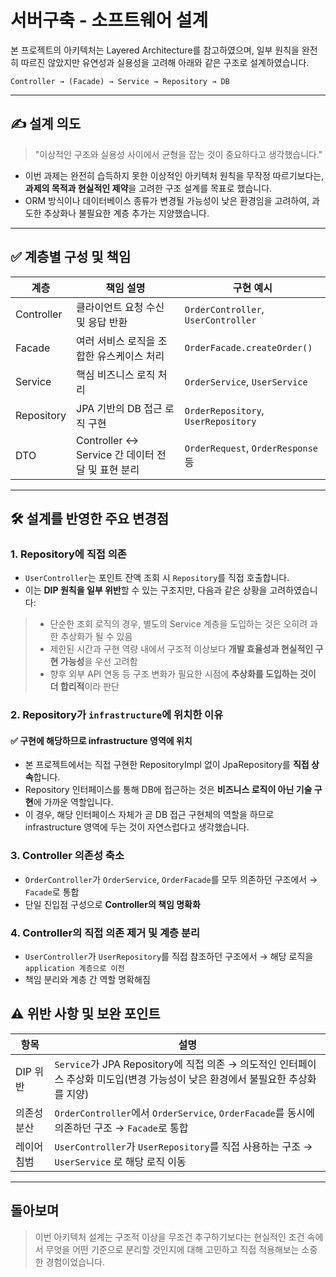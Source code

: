 # 서버구축 - 소프트웨어 설계

본 프로젝트의 아키텍처는 Layered Architecture를 참고하였으며, 일부 원칙을 완전히 따르진 않았지만 유연성과 실용성을 고려해 아래와 같은 구조로 설계하였습니다.

```
Controller → (Facade) → Service → Repository → DB
```

---

## ✍️ 설계 의도

> "이상적인 구조와 실용성 사이에서 균형을 잡는 것이 중요하다고 생각했습니다."

* 이번 과제는 완전히 습득하지 못한 이상적인 아키텍처 원칙을 무작정 따르기보다는, **과제의 목적과 현실적인 제약**을 고려한 구조 설계를 목표로 했습니다.
* ORM 방식이나 데이터베이스 종류가 변경될 가능성이 낮은 환경임을 고려하여, 과도한 추상화나 불필요한 계층 추가는 지양했습니다.
---

## ✅ 계층별 구성 및 책임

| 계층         | 책임 설명                      | 구현 예시                               |
| ---------- |----------------------------| ----------------------------------- |
| Controller | 클라이언트 요청 수신 및 응답 반환        | `OrderController`, `UserController` |
| Facade     | 여러 서비스 로직을 조합한 유스케이스 처리    | `OrderFacade.createOrder()`         |
| Service    | 핵심 비즈니스 로직 처리     | `OrderService`, `UserService`       |
| Repository | JPA 기반의 DB 접근 로직 구현        | `OrderRepository`, `UserRepository` |
| DTO        | Controller ↔ Service 간 데이터 전달 및 표현 분리 | `OrderRequest`, `OrderResponse` 등   |

---

## 🛠  설계를 반영한 주요 변경점

### 1. **Repository에 직접 의존**

- `UserController`는 포인트 잔액 조회 시 `Repository`를 직접 호출합니다.
- 이는 **DIP 원칙을 일부 위반**할 수 있는 구조지만, 다음과 같은 상황을 고려하였습니다:
  
>- 단순한 조회 로직의 경우, 별도의 Service 계층을 도입하는 것은 오히려 과한 추상화가 될 수 있음
>- 제한된 시간과 구현 역량 내에서 구조적 이상보다 **개발 효율성과 현실적인 구현 가능성**을 우선 고려함
>- 향후 외부 API 연동 등 구조 변화가 필요한 시점에 **추상화를 도입하는 것이 더 합리적**이라 판단

### 2. **Repository가 `infrastructure`에 위치한 이유**
#### ✅ 구현에 해당하므로 infrastructure 영역에 위치
- 본 프로젝트에서는 직접 구현한 RepositoryImpl 없이 JpaRepository를 **직접 상속**합니다.
- Repository 인터페이스를 통해 DB에 접근하는 것은 **비즈니스 로직이 아닌 기술 구현**에 가까운 역할입니다.
- 이 경우, 해당 인터페이스 자체가 곧 DB 접근 구현체의 역할을 하므로 infrastructure 영역에 두는 것이 자연스럽다고 생각했습니다.

### 3. **Controller 의존성 축소**

* `OrderController`가 `OrderService`, `OrderFacade`를 모두 의존하던 구조에서 → `Facade`로 통합
* 단일 진입점 구성으로 **Controller의 책임 명확화**
  
### 4. **Controller의 직접 의존 제거 및 계층 분리**

* `UserController`가 `UserRepository`를 직접 참조하던 구조에서 → 해당 로직을`application 계층으로 이전`
* 책임 분리와 계층 간 역할 명확해짐


## ⚠️ 위반 사항 및 보완 포인트

| 항목          | 설명                                                                                  |
| ----------- |-------------------------------------------------------------------------------------|
| DIP 위반      | `Service`가 JPA Repository에 직접 의존 → 의도적인 인터페이스 추상화 미도입(변경 가능성이 낮은 환경에서 불필요한 추상화를 지양) |
| 의존성 분산      | `OrderController`에서 `OrderService`, `OrderFacade`를 동시에 의존하던 구조 → `Facade`로 통합       |
| 레이어 침범      | `UserController`가 `UserRepository`를 직접 사용하는 구조 → `UserService` 로 해당 로직 이동           |


---

## 돌아보며
> 이번 아키텍처 설계는 구조적 이상을 무조건 추구하기보다는 현실적인 조건 속에서 무엇을 어떤 기준으로 분리할 것인지에 대해 고민하고 직접 적용해보는 소중한 경험이었습니다.
